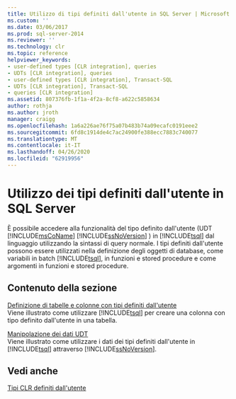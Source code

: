 ```yaml
---
title: Utilizzo di tipi definiti dall'utente in SQL Server | Microsoft Docs
ms.custom: ''
ms.date: 03/06/2017
ms.prod: sql-server-2014
ms.reviewer: ''
ms.technology: clr
ms.topic: reference
helpviewer_keywords:
- user-defined types [CLR integration], queries
- UDTs [CLR integration], queries
- user-defined types [CLR integration], Transact-SQL
- UDTs [CLR integration], Transact-SQL
- queries [CLR integration]
ms.assetid: 807376fb-1f1a-4f2a-8cf8-a622c5858634
author: rothja
ms.author: jroth
manager: craigg
ms.openlocfilehash: 1a6a226ae76f75a07b483b74a09ecafc0191eee2
ms.sourcegitcommit: 6fd8c1914de4c7ac24900fe388ecc7883c740077
ms.translationtype: MT
ms.contentlocale: it-IT
ms.lasthandoff: 04/26/2020
ms.locfileid: "62919956"
---
```

# <a name="working-with-user-defined-types-in-sql-server"></a>Utilizzo dei tipi definiti dall'utente in SQL Server
  È possibile accedere alla funzionalità del tipo definito dall'utente (UDT [!INCLUDE[msCoName](../../includes/msconame-md.md)] [!INCLUDE[ssNoVersion](../../includes/ssnoversion-md.md)] ) in [!INCLUDE[tsql](../../includes/tsql-md.md)] dal linguaggio utilizzando la sintassi di query normale. I tipi definiti dall'utente possono essere utilizzati nella definizione degli oggetti di database, come variabili in batch [!INCLUDE[tsql](../../includes/tsql-md.md)], in funzioni e stored procedure e come argomenti in funzioni e stored procedure.  
  
## <a name="in-this-section"></a>Contenuto della sezione  
 [Definizione di tabelle e colonne con tipi definiti dall'utente](working-with-user-defined-types-defining-udt-tables-and-columns.md)  
 Viene illustrato come utilizzare [!INCLUDE[tsql](../../includes/tsql-md.md)] per creare una colonna con tipo definito dall'utente in una tabella.  
  
 [Manipolazione dei dati UDT](working-with-user-defined-types-manipulating-udt-data.md)  
 Viene illustrato come utilizzare i dati dei tipi definiti dall'utente in [!INCLUDE[tsql](../../includes/tsql-md.md)] attraverso [!INCLUDE[ssNoVersion](../../includes/ssnoversion-md.md)].  
  
## <a name="see-also"></a>Vedi anche  
 [Tipi CLR definiti dall'utente](clr-user-defined-types.md)  
  
  
